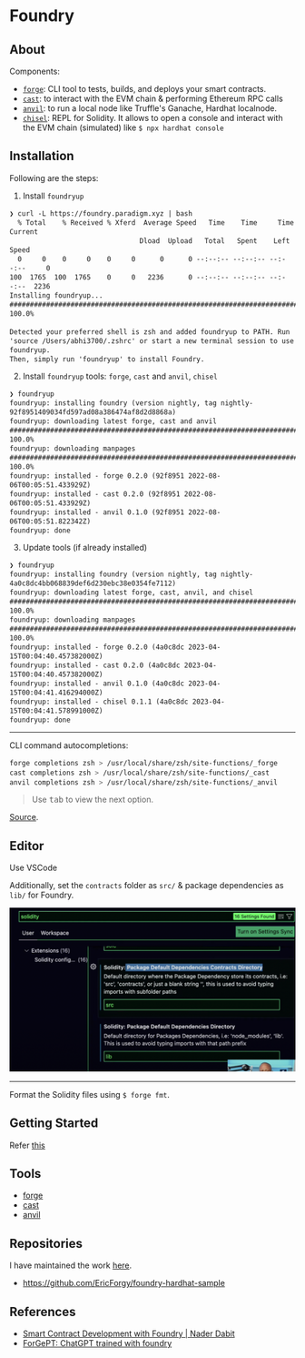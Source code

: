 # Foundry

## About

Components:

- [`forge`](https://github.com/foundry-rs/foundry/tree/master/forge): CLI tool to tests, builds, and deploys your smart contracts.
- [`cast`](https://github.com/foundry-rs/foundry/tree/master/cast): to interact with the EVM chain & performing Ethereum RPC calls
- [`anvil`](https://github.com/foundry-rs/foundry/tree/master/anvil): to run a local node like Truffle's Ganache, Hardhat localnode.
- [`chisel`](https://github.com/foundry-rs/foundry/tree/master/chisel): REPL for Solidity. It allows to open a console and interact with the EVM chain (simulated) like `$ npx hardhat console`

## Installation

Following are the steps:

1. Install `foundryup`

```console
❯ curl -L https://foundry.paradigm.xyz | bash
  % Total    % Received % Xferd  Average Speed   Time    Time     Time  Current
                                Dload  Upload   Total   Spent    Left  Speed
  0     0    0     0    0     0      0      0 --:--:-- --:--:-- --:--:--     0
100  1765  100  1765    0     0   2236      0 --:--:-- --:--:-- --:--:--  2236
Installing foundryup...
######################################################################## 100.0%

Detected your preferred shell is zsh and added foundryup to PATH. Run 'source /Users/abhi3700/.zshrc' or start a new terminal session to use foundryup.
Then, simply run 'foundryup' to install Foundry.
```

2. Install `foundryup` tools: `forge`, `cast` and `anvil`, `chisel`

```console
❯ foundryup
foundryup: installing foundry (version nightly, tag nightly-92f8951409034fd597ad08a386474af8d2d8868a)
foundryup: downloading latest forge, cast and anvil
######################################################################### 100.0%
foundryup: downloading manpages
######################################################################### 100.0%
foundryup: installed - forge 0.2.0 (92f8951 2022-08-06T00:05:51.433929Z)
foundryup: installed - cast 0.2.0 (92f8951 2022-08-06T00:05:51.433929Z)
foundryup: installed - anvil 0.1.0 (92f8951 2022-08-06T00:05:51.822342Z)
foundryup: done
```

3. Update tools (if already installed)

```console
❯ foundryup
foundryup: installing foundry (version nightly, tag nightly-4a0c8dc4bb068839def6d230ebc38e0354fe7112)
foundryup: downloading latest forge, cast, anvil, and chisel
######################################################################### 100.0%
foundryup: downloading manpages
######################################################################### 100.0%
foundryup: installed - forge 0.2.0 (4a0c8dc 2023-04-15T00:04:40.457382000Z)
foundryup: installed - cast 0.2.0 (4a0c8dc 2023-04-15T00:04:40.457382000Z)
foundryup: installed - anvil 0.1.0 (4a0c8dc 2023-04-15T00:04:41.416294000Z)
foundryup: installed - chisel 0.1.1 (4a0c8dc 2023-04-15T00:04:41.578991000Z)
foundryup: done
```

---

CLI command autocompletions:

```sh
forge completions zsh > /usr/local/share/zsh/site-functions/_forge
cast completions zsh > /usr/local/share/zsh/site-functions/_cast
anvil completions zsh > /usr/local/share/zsh/site-functions/_anvil
```

> Use <kbd>tab</kbd> to view the next option.

[Source](https://book.getfoundry.sh/config/shell-autocompletion?highlight=cast%20completions#zsh).

## Editor

Use VSCode

Additionally, set the `contracts` folder as `src/` & package dependencies as `lib/` for Foundry.

![](../../img/set_folder_name_foundry.png)

---

Format the Solidity files using `$ forge fmt`.

## Getting Started

Refer [this](https://book.getfoundry.sh/getting-started/first-steps)

## Tools

- [forge](./forge.md)
- [cast](./cast.md)
- [anvil](./anvil.md)

## Repositories

I have maintained the work [here](https://github.com/abhi3700/evm_contracts_foundry_1).

- https://github.com/EricForgy/foundry-hardhat-sample

## References

- [Smart Contract Development with Foundry | Nader Dabit](https://www.youtube.com/watch?v=uelA2U9TbgM)
- [ForGePT: ChatGPT trained with foundry](https://forgept.apoorv.xyz/)
